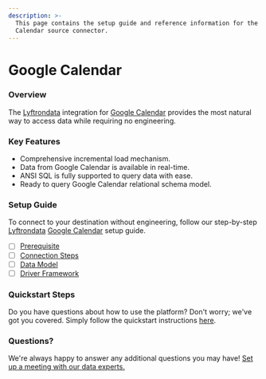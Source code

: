 ```yaml
---
description: >-
  This page contains the setup guide and reference information for the Google
  Calendar source connector.
---
```


# Google Calendar

### Overview

The [Lyftrondata](https://www.lyftrondata.com/) integration for [Google Calendar](https://www.lyftrondata.com/integration/business-analytics/google-calendar/) provides the most natural way to access data while requiring no engineering.

### Key Features

* Comprehensive incremental load mechanism.
* Data from Google Calendar is available in real-time.
* ANSI SQL is fully supported to query data with ease.
* Ready to query Google Calendar relational schema model.

### Setup Guide

To connect to your destination without engineering, follow our step-by-step [Lyftrondata](https://www.lyftrondata.com/) [Google Calendar](https://www.lyftrondata.com/integration/business-analytics/google-calendar/) setup guide.

* [ ] [Prerequisite](prerequisite.md)
* [ ] [Connection Steps](connection-steps.md)
* [ ] [Data Model](data-model/erd.md)
* [ ] [Driver Framework](driver-framework/)

### Quickstart Steps

Do you have questions about how to use the platform? Don't worry; we've got you covered. Simply follow the quickstart instructions [here](broken-reference).

### Questions? <a href="#questions" id="questions"></a>

We're always happy to answer any additional questions you may have! [Set up a meeting with our data experts.](https://www.lyftrondata.com/book-a-meeting/)
